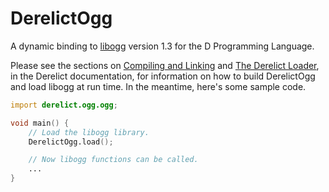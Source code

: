 DerelictOgg
==========

A dynamic binding to [libogg][1] version 1.3 for the D Programming Language.

Please see the sections on [Compiling and Linking][2] and [The Derelict Loader][3], in the Derelict documentation, for information on how to build DerelictOgg and load libogg at run time. In the meantime, here's some sample code.

```D
import derelict.ogg.ogg;

void main() {
    // Load the libogg library.
    DerelictOgg.load();

    // Now libogg functions can be called.
    ...
}
```

[1]: http://xiph.org/ogg/
[2]: http://derelictorg.github.io/building/overview/
[3]: http://derelictorg.github.io/loading/loader/
